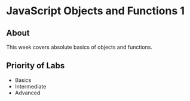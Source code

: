 # JavaScript Objects and Functions 1

## About

This week covers absolute basics of objects and functions.

## Priority of Labs

* Basics
* Intermediate
* Advanced

